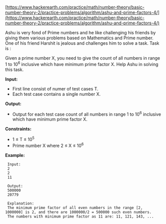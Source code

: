 [https://www.hackerearth.com/practice/math/number-theory/basic-number-theory-2/practice-problems/algorithm/ashu-and-prime-factors-4/](https://www.hackerearth.com/practice/math/number-theory/basic-number-theory-2/practice-problems/algorithm/ashu-and-prime-factors-4/)

Ashu is very fond of Prime numbers and he like challenging his friends by giving them various problems based on Mathematics and Prime number. One of his friend Harshit is jealous and challenges him to solve a task. 
Task is :

Given a prime number X, you need to give the count of all numbers in range 1 to 10<sup>6</sup> inclusive which have minimum prime factor X.
Help Ashu in solving this task.

**Input:**

- First line consist of numer of test cases T.
- Each test case contains a single number X.

**Output:**

- Output for each test case count of all numbers in range 1 to 10<sup>6</sup> inclusive which have minimum prime factor X.

**Constraints:**

- 1 ≤ T ≤ 10<sup>5</sup>
- Prime number X where 2 ≤ X ≤ 10<sup>6</sup>

**Example:**
```
 Input:
 2
 2
 11

 Output:
 500000
 20779

 Explanation:
 The minimum prime factor of all even numbers in the range [2, 1000000] is 2, and there are 1000000/2 = 500000 such even numbers.
 The numbers with minimum prime factor as 11 are: 11, 121, 143, ...
```
